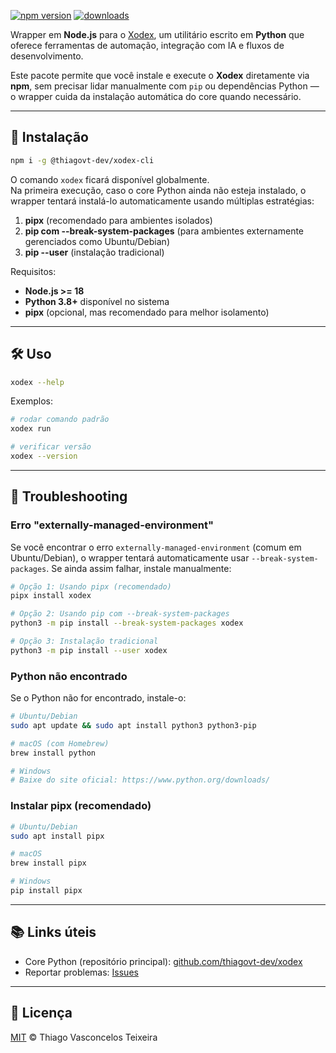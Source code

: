 
[![npm version](https://img.shields.io/npm/v/@thiagovt-dev/xodex-cli?color=blue)](https://www.npmjs.com/package/@thiagovt-dev/xodex-cli)
[![downloads](https://img.shields.io/npm/dt/@thiagovt-dev/xodex-cli.svg)](https://www.npmjs.com/package/@thiagovt-dev/xodex-cli)

Wrapper em **Node.js** para o [Xodex](https://github.com/thiagovt-dev/xodex), um utilitário escrito em **Python** que oferece ferramentas de automação, integração com IA e fluxos de desenvolvimento.

Este pacote permite que você instale e execute o **Xodex** diretamente via **npm**, sem precisar lidar manualmente com `pip` ou dependências Python — o wrapper cuida da instalação automática do core quando necessário.

---

## 🚀 Instalação

```bash
npm i -g @thiagovt-dev/xodex-cli
```

O comando `xodex` ficará disponível globalmente.  
Na primeira execução, caso o core Python ainda não esteja instalado, o wrapper tentará instalá-lo automaticamente usando múltiplas estratégias:

1. **pipx** (recomendado para ambientes isolados)
2. **pip com --break-system-packages** (para ambientes externamente gerenciados como Ubuntu/Debian)
3. **pip --user** (instalação tradicional)

Requisitos:
- **Node.js >= 18**
- **Python 3.8+** disponível no sistema
- **pipx** (opcional, mas recomendado para melhor isolamento)

---

## 🛠️ Uso

```bash
xodex --help
```

Exemplos:
```bash
# rodar comando padrão
xodex run

# verificar versão
xodex --version
```

---

## 🔧 Troubleshooting

### Erro "externally-managed-environment"

Se você encontrar o erro `externally-managed-environment` (comum em Ubuntu/Debian), o wrapper tentará automaticamente usar `--break-system-packages`. Se ainda assim falhar, instale manualmente:

```bash
# Opção 1: Usando pipx (recomendado)
pipx install xodex

# Opção 2: Usando pip com --break-system-packages
python3 -m pip install --break-system-packages xodex

# Opção 3: Instalação tradicional
python3 -m pip install --user xodex
```

### Python não encontrado

Se o Python não for encontrado, instale-o:

```bash
# Ubuntu/Debian
sudo apt update && sudo apt install python3 python3-pip

# macOS (com Homebrew)
brew install python

# Windows
# Baixe do site oficial: https://www.python.org/downloads/
```

### Instalar pipx (recomendado)

```bash
# Ubuntu/Debian
sudo apt install pipx

# macOS
brew install pipx

# Windows
pip install pipx
```

---

## 📚 Links úteis
- Core Python (repositório principal): [github.com/thiagovt-dev/xodex](https://github.com/thiagovt-dev/xodex)
- Reportar problemas: [Issues](https://github.com/thiagovt-dev/xodex/issues)

---

## 📄 Licença
[MIT](./LICENSE) © Thiago Vasconcelos Teixeira
